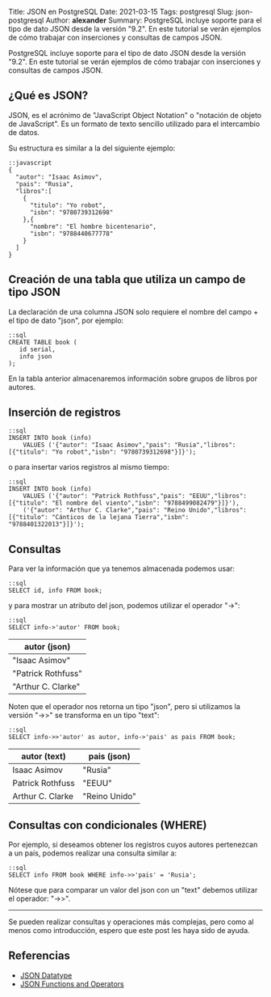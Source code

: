 Title: JSON en PostgreSQL
Date: 2021-03-15
Tags: postgresql
Slug: json-postgresql
Author: __alexander__
Summary: PostgreSQL incluye soporte para el tipo de dato JSON desde la versión "9.2". En este tutorial se verán ejemplos de cómo trabajar con inserciones y consultas de campos JSON.

PostgreSQL incluye soporte para el tipo de dato JSON desde la versión "9.2". En este tutorial se verán ejemplos de cómo trabajar con inserciones y consultas de campos JSON.

## ¿Qué es JSON?

JSON, es el acrónimo de "JavaScript Object Notation" o "notación de objeto de JavaScript". Es un formato de texto sencillo utilizado para el intercambio de datos.

Su estructura es similar a la del siguiente ejemplo:

~~~
::javascript
{
  "autor": "Isaac Asimov",
  "pais": "Rusia",   
  "libros":[
    {
      "titulo": "Yo robot",
      "isbn": "9780739312698"
    },{
      "nombre": "El hombre bicentenario",
      "isbn": "9788440677778"
    } 
  ]
}
~~~

## Creación de una tabla que utiliza un campo de tipo JSON

La declaración de una columna JSON solo requiere el nombre del campo + el tipo de dato "json", por ejemplo:

~~~
::sql
CREATE TABLE book (
   id serial,
   info json
);
~~~

En la tabla anterior almacenaremos información sobre grupos de libros por autores.

## Inserción de registros

~~~
::sql
INSERT INTO book (info)
	VALUES ('{"autor": "Isaac Asimov","pais": "Rusia","libros":[{"titulo": "Yo robot","isbn": "9780739312698"}]}');
~~~

o para insertar varios registros al mismo tiempo:

~~~
::sql
INSERT INTO book (info)
	VALUES ('{"autor": "Patrick Rothfuss","pais": "EEUU","libros":[{"titulo": "El nombre del viento","isbn": "9788499082479"}]}'),
    ('{"autor": "Arthur C. Clarke","pais": "Reino Unido","libros":[{"titulo": "Cánticos de la lejana Tierra","isbn": "9788401322013"}]}');
~~~

##  Consultas

Para ver la información que ya tenemos almacenada podemos usar:

~~~
::sql
SELECT id, info FROM book;
~~~

y para mostrar un atributo del json, podemos utilizar el operador "->":

~~~
::sql
SELECT info->'autor' FROM book;
~~~

| autor (json)  | 
| -----------   |
| "Isaac Asimov"       |
| "Patrick Rothfuss"   |
| "Arthur C. Clarke"   |

Noten que el operador nos retorna un tipo "json", pero si utilizamos la versión "->>" se transforma en un tipo "text":

~~~
::sql
SELECT info->>'autor' as autor, info->'pais' as pais FROM book;
~~~

| autor (text)  | pais (json) | 
| -----------   | ----------- |
| Isaac Asimov      |   "Rusia" |
| Patrick Rothfuss  |   "EEUU" |
| Arthur C. Clarke  |   "Reino Unido" |

## Consultas con condicionales (WHERE)

Por ejemplo, si deseamos obtener los registros cuyos autores pertenezcan a un país, podemos realizar una consulta similar a:

~~~
::sql
SELECT info FROM book WHERE info->>'pais' = 'Rusia';
~~~

Nótese que para comparar un valor del json con un "text" debemos utilizar el operador: "->>".

- - -

Se pueden realizar consultas y operaciones más complejas, pero como al menos como introducción, espero que este post les haya sido de ayuda.

## Referencias

* <a href="https://www.postgresql.org/docs/12/datatype-json.html" target="_blank">JSON Datatype</a>
* <a href="https://www.postgresql.org/docs/12/functions-json.html" target="_blank">JSON Functions and Operators</a>

